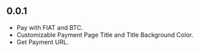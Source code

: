 ## 0.0.1

- Pay with FIAT and BTC.
- Customizable Payment Page Title and Title Background Color.
- Get Payment URL.
